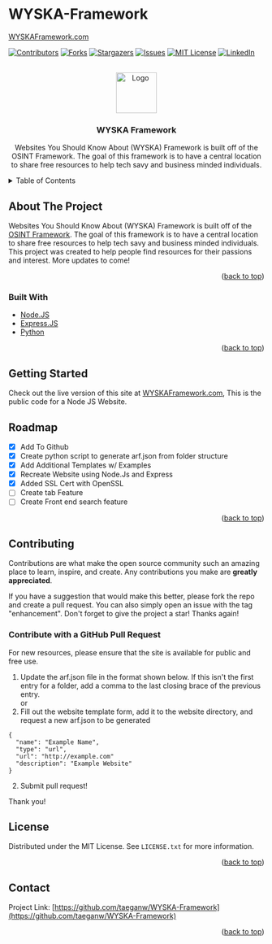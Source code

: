 # WYSKA-Framework
[WYSKAFramework.com](https://wyskaframework.com)
<div id="top"></div>

<!-- PROJECT SHIELDS -->
<!--
*** I'm using markdown "reference style" links for readability.
*** Reference links are enclosed in brackets [ ] instead of parentheses ( ).
*** See the bottom of this document for the declaration of the reference variables
*** for contributors-url, forks-url, etc. This is an optional, concise syntax you may use.
*** https://www.markdownguide.org/basic-syntax/#reference-style-links
-->
[![Contributors][contributors-shield]][contributors-url]
[![Forks][forks-shield]][forks-url]
[![Stargazers][stars-shield]][stars-url]
[![Issues][issues-shield]][issues-url]
[![MIT License][license-shield]][license-url]
[![LinkedIn][linkedin-shield]][linkedin-url]


<!-- PROJECT LOGO -->
<br />
<div align="center">
 <a href="https://github.com/taeganw/WYSKA-Framework">
   <img src="public/favicon.ico" alt="Logo" width="80" height="80">
 </a><h3 align="center">WYSKA Framework</h3>

  <p align="center">
Websites You Should Know About (WYSKA) Framework is built off of the OSINT Framework. The goal of this framework is to have a central location to share free resources to help tech savy and business minded individuals.     <br />
  </p>
</div>



<!-- TABLE OF CONTENTS -->
<details>
  <summary>Table of Contents</summary>
  <ol>
    <li>
      <a href="#about-the-project">About The Project</a>
      <ul>
        <li><a href="#built-with">Built With</a></li>
      </ul>
    </li>
    <li>
      <a href="#getting-started">Getting Started</a>
    </li>
    <li><a href="#contributing">Contributing</a></li>
    <li><a href="#license">License</a></li>
    <li><a href="#contact">Contact</a></li>
    <li><a href="#acknowledgments">Acknowledgments</a></li>
  </ol>
</details>



<!-- ABOUT THE PROJECT -->
## About The Project
Websites You Should Know About (WYSKA) Framework is built off of the [OSINT Framework](https://github.com/lockfale/osint-framework). The goal of this framework is to have a central location to share free resources to help tech savy and business minded individuals. This project was created to help people find resources for their passions and interest. More updates to come!

<p align="right">(<a href="#top">back to top</a>)</p>



### Built With

<!-- * [Next.js](https://nextjs.org/) -->
<!-- * [React.js](https://reactjs.org/) -->
<!-- * [Vue.js](https://vuejs.org/) -->
<!-- * [Angular](https://angular.io/) -->
<!-- * [Svelte](https://svelte.dev/) -->
<!-- * [Laravel](https://laravel.com) -->
<!-- * [Bootstrap](https://getbootstrap.com) -->
<!-- * [JQuery](https://jquery.com) -->
* [Node.JS](https://nodejs.org/en/)
* [Express.JS](https://expressjs.com)
* [Python](https://www.python.org/)
<p align="right">(<a href="#top">back to top</a>)</p>



<!-- GETTING STARTED -->
## Getting Started

Check out the live version of this site at [WYSKAFramework.com](https://wyskaframework.com), This is the public code for a Node JS Website. 



<!-- ROADMAP -->
## Roadmap

- [x] Add To Github
- [x] Create python script to generate arf.json from folder structure
- [x] Add Additional Templates w/ Examples
- [x] Recreate Website using Node.Js and Express
- [x] Added SSL Cert with OpenSSL
- [ ] Create tab Feature
- [ ] Create Front end search feature

<p align="right">(<a href="#readme-top">back to top</a>)</p>



<!-- CONTRIBUTING -->
## Contributing

Contributions are what make the open source community such an amazing place to learn, inspire, and create. Any contributions you make are **greatly appreciated**.

If you have a suggestion that would make this better, please fork the repo and create a pull request. You can also simply open an issue with the tag "enhancement".
Don't forget to give the project a star! Thanks again!

### Contribute with a GitHub Pull Request
For new resources, please ensure that the site is available for public and free use.
<ol start="1">
  <li>Update the arf.json file in the format shown below. If this isn't the first entry for a folder, add a comma to the last closing brace of the previous entry.</li>
  or 
  <li>Fill out the website template form, add it to the website directory, and request a new arf.json to be generated</li>
</ol>

```
{
  "name": "Example Name",
  "type": "url",
  "url": "http://example.com"
  "description": "Example Website"
}
```

<ol start="2">
  <li>Submit pull request!</li>
</ol>

Thank you!

<!-- LICENSE -->
## License

Distributed under the MIT License. See `LICENSE.txt` for more information.

<p align="right">(<a href="#readme-top">back to top</a>)</p>

<!-- CONTACT -->
## Contact

Project Link: [https://github.com/taeganw/WYSKA-Framework](https://github.com/taeganw/WYSKA-Framework)

<p align="right">(<a href="#top">back to top</a>)</p>


<!-- MARKDOWN LINKS & IMAGES -->
<!-- https://www.markdownguide.org/basic-syntax/#reference-style-links -->
[contributors-shield]: https://img.shields.io/github/contributors/taeganw/WYSKA-Framework.svg?style=for-the-badge
[contributors-url]: https://github.com/taeganw/WYSKA-Framework/graphs/contributors
[forks-shield]: https://img.shields.io/github/forks/taeganw/WYSKA-Framework.svg?style=for-the-badge
[forks-url]: https://github.com/taeganw/WYSKA-Framework/network/members
[stars-shield]: https://img.shields.io/github/stars/taeganw/WYSKA-Framework.svg?style=for-the-badge
[stars-url]: https://github.com/taeganw/WYSKA-Framework/stargazers
[issues-shield]: https://img.shields.io/github/issues/taeganw/WYSKA-Framework.svg?style=for-the-badge
[issues-url]: https://github.com/taeganw/WYSKA-Framework/issues
[license-shield]: https://img.shields.io/github/license/taeganw/WYSKA-Framework.svg?style=for-the-badge
[license-url]: https://github.com/taeganw/WYSKA-Framework/blob/master/LICENSE.txt
[linkedin-shield]: https://img.shields.io/badge/-LinkedIn-black.svg?style=for-the-badge&logo=linkedin&colorB=555
[linkedin-url]: https://linkedin.com/in/taegan-w-b17b7a91
